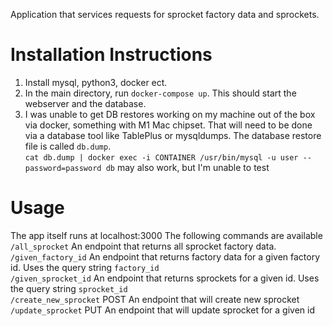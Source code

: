 Application  that services requests for sprocket factory data and sprockets. 

# Installation Instructions
1. Install mysql, python3, docker ect. 
2. In the main directory, run `docker-compose up`. This should start the webserver and the database.
3. I was unable to get DB restores working on my machine out of the box via docker, something with M1 Mac chipset. That will need to be done via a database tool like TablePlus or mysqldumps. The database restore file is called `db.dump`. <br>  `cat db.dump | docker exec -i CONTAINER /usr/bin/mysql -u user --password=password db` may also work, but I'm unable to test
# Usage
The app itself runs at localhost:3000
The following commands are available <br>
`/all_sprocket` An endpoint that returns all sprocket factory data. <br>
`/given_factory_id`	An endpoint that returns factory data for a given factory id.  Uses the query string `factory_id` <br>
`/given_sprocket_id`	An endpoint that returns sprockets for a given id.  Uses the query string `sprocket_id` <br>
`/create_new_sprocket` POST An endpoint that will create new sprocket <br>
`/update_sprocket`	PUT An endpoint that will update sprocket for a given id <br>
